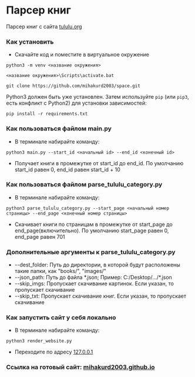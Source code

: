 # Парсер книг

Парсер книг с сайта [tululu.org](https://tululu.org)

### Как установить

- Скачайте код и поместите в виртуальное окружение
```
python3 -m venv <название окружения>
```
```
<название окружения>\Scripts\activate.bat
```
```
git clone https://github.com/mihakurd2003/space.git
```

Python3 должен быть уже установлен. 
Затем используйте `pip` (или `pip3`, есть конфликт с Python2) для установки зависимостей:
```
pip install -r requirements.txt
```
### Как пользоваться файлом main.py
- В терминале набирайте команду:
```
python3 main.py --start_id <начальный id> --end_id <конечный id>
```
- Получает книги в промежутке от start_id до end_id. По умолчанию start_id равен 0, end_id равен start_id + 10
### Как пользоваться файлом parse_tululu_category.py
- В терминале набирайте команду:
```
python3 parse_tululu_category.py --start_page <начальный номер страницы> --end_page <конечный номер страницы>
```
- Скачивает книги по страницам в промежутке от start_page до end_page(включительно). По умолчанию start_page равен 0, end_page равен 701
### Дополнительные аргументы к parse_tululu_category.py
- --dest_folder: Путь до директории, в которой будут расположены такие папки, как "books/", "images/"
- --json_path: Путь до файла *.json; Пример: C:/Desktop/.../\*.json
- --skip_imgs: Пропускает скачивание картинок. Если указан, то пропускает скачивание
- --skip_txt: Пропускает скачивание книг. Если указан, то пропускает скачивание
### Как запустить сайт у себя локально

- В терминале набирайте команду:
```
python3 render_website.py
```
- Переходите по адресу [127.0.0.1](http://127.0.0.1:8000)
### Ссылка на готовый сайт: [mihakurd2003.github.io](https://mihakurd2003.github.io/Parser-online-library/pages/index1.html)